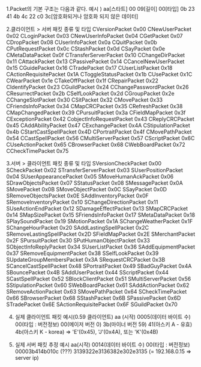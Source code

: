 1.Packet의 기본 구조는 다음과 같다.
예시 ) aa[스타트] 00 09[길이] 00[타입] 0b 23 41 4b 4c 22 c0 3c[암호화되거나 암호화 되지 않은 데이터]

2.클라이언트 > 서버 패킷 종류 및 타입
CVersionPacket	0x00
CNewUserPacket	0x02
CLoginPacket	0x03
CNewUserInfoPacket	0x04
CGetPacket	0x07
CDropPacket	0x08
CUserInfoPacket	0x0a
CQuitPacket	0x0b
CPutRequestPacket	0x0c
CStashPacket	0x0d
CSayPacket	0x0e
CMetaDataPacket	0x0f
CTransferServerPacket	0x10
CChangeDirPacket	0x11
CAttackPacket	0x13
CPassivePacket	0x14
CCancelNewUserPacket	0x15
CGuidePacket	0x16
CTradePacket	0x17
CUserListPacket	0x18
CActionRequisitePacket	0x1A
CToggleStatusPacket	0x1b
CUsePacket	0x1C
CWearPacket	0x1e
CTakeOffPacket	0x1f
CRepairPacket	0x22
CIdentifyPacket	0x23
CGuildPacket	0x24
CChangePasswordPacket	0x26
CResurrectPacket	0x2b
CSelfLookPacket	0x2d
CGroupPacket	0x2e
CChangeSlotPacket	0x30
CSitPacket	0x32
CMovePacket	0x33
CFriendsInfoPacket	0x34
CMapCRCPacket	0x35
CRefreshPacket	0x38
CMapChangedPacket	0x39
CPursuitPacket	0x3a
CFieldMapPacket	0x3f
CExceptionPacket	0x42
CobjectInfoRequestPacket	0x43
CReplyCRCPacket	0x45
CAddAbilityPacket	0x47
CExchangePacket	0x4A
CStipulationPacket	0x4b
CStartCastSpellPacket	0x4D
CPortraitPacket	0x4f
CMovePathPacket	0x54
CCastSpellPacket	0x56
CMultiServerPacket	0x57
CScriptPacket	0x6C
CUseActionPacket	0x65
CBrowserPacket	0x68
CWebBoardPacket	0x72
CCheckTimePacket	0x75



3.서버 > 클라이언트 패킷 종류 및 타입
SVersionCheckPacket	0x00
SCheckPacket	0x02
STransferServerPacket	0x03
SUserPositionPacket	0x04
SUserAppearancePacket	0x05
SMoveHumanAckPacket	0x06
SDrawObjectsPacket	0x07
SStatusPacket	0x08
SMessagePacket	0x0A
SMovePacket	0x0B
SMoveObjectPacket	0x0C
SSayPacket	0x0D
SRemoveObjectsPacket	0x0E
SAddInventoryPacket	0x0F
SRemoveInventoryPacket	0x10
SChangeDirectionPacket	0x11
SUseActionEndPacket	0x12
SDamageEffectPacket	0x13
SMapCRCPacket	0x14
SMapSizePacket	0x15
SFriendsInfoPacket	0x17
SMetaDataPacket	0x18
SPlaySoundPacket	0x19
SMotionPacket	0x1A
SChangeWeatherPacket	0x1F
SChangeHourPacket	0x20
SAddLastingSpellPacket	0x2C
SRemoveLastingSpellPacket	0x2D
SFieldMapPacket	0x2E
SMerchantPacket	0x2F
SPursuitPacket	0x30
SPutHumanObjectPacket	0x33
SObjectInfoReplyPacket	0x34
SUserListPacket	0x36
SAddEquipmentPacket	0x37
SRemoveEquipmentPacket	0x38
SSelfLookPacket	0x39
SUpdateGroupMembersPacket	0x3A
SRequestCRCPacket	0x3B
SCancelCastSpellPacket	0x48
SPortraitPacket	0x49
SBadGuyPacket	0x4A
SBouncePacket	0x4B
SAddUserPacket	0x44
SScriptPacket	0x44
SCastSpellPacket	0x52
SBlockClientPacket	0x51
SMultiServerPacket	0x56
SStipulationPacket	0x60
SWebBoardPacket	0x61
SAddActionPacket	0x62
SRemoveActionPacket	0x63
SMovePathPacket	0x64
SCheckTimePacket	0x66
SBrowserPacket	0x68
SStashPacket	0x6B
SPassivePacket	0x6D
STradePacket	0x6E
SActionRequisitePacket	0x6F
SGuildPacket	0x70



4. 실제 클라이언트 패킷 예시(0.59 클라이언트)
aa (시작)
0005(데이터 바이트 수)
00(타입 : 버전정보)
00(메이저 버전 0)
3b(마이너 버전 59)
41(아스키 A - 유효)
4b(아스키 K - korea) =>  'E'(0x45), 'J'(0x4A), 또는 'K'(0x4B)


5. 실제 서버 패킷 추정 예시
aa(시작)
0014(데이터 바이트 수)
00(타입 : 버전정보)
00003b414b010c (???)
3139322e3136382e302e3135 (= 192.168.0.15 => server ip)
